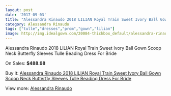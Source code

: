 ```yaml
---
layout: post
date: '2017-09-03'
title: "Alessandra Rinaudo 2018 LILIAN Royal Train Sweet Ivory Ball Gown Scoop Neck Butterfly Sleeves Tulle Beading Dress For Bride"
category: Alessandra Rinaudo
tags: ["tulle","dresses","prom","gown","lilian"]
image: http://img.idealgown.com/20084-thickbox_default/alessandra-rinaudo-2018-lilian-royal-train-sweet-ivory-ball-gown-scoop-neck-butterfly-sleeves-tulle-beading-dress-for-bride.jpg
---
```

Alessandra Rinaudo 2018 LILIAN Royal Train Sweet Ivory Ball Gown Scoop Neck Butterfly Sleeves Tulle Beading Dress For Bride

On Sales: **$488.98**
<a href="https://www.idealgown.com/en/alessandra-rinaudo/7724-alessandra-rinaudo-2018-lilian-royal-train-sweet-ivory-ball-gown-scoop-neck-butterfly-sleeves-tulle-beading-dress-for-bride.html"><amp-img layout="responsive" width="600" height="600" src="//img.idealgown.com/20084-thickbox_default/alessandra-rinaudo-2018-lilian-royal-train-sweet-ivory-ball-gown-scoop-neck-butterfly-sleeves-tulle-beading-dress-for-bride.jpg" alt="Alessandra Rinaudo 2018 LILIAN Royal Train Sweet Ivory Ball Gown Scoop Neck Butterfly Sleeves Tulle Beading Dress For Bride 0" /></a>
<a href="https://www.idealgown.com/en/alessandra-rinaudo/7724-alessandra-rinaudo-2018-lilian-royal-train-sweet-ivory-ball-gown-scoop-neck-butterfly-sleeves-tulle-beading-dress-for-bride.html"><amp-img layout="responsive" width="600" height="600" src="//img.idealgown.com/20089-thickbox_default/alessandra-rinaudo-2018-lilian-royal-train-sweet-ivory-ball-gown-scoop-neck-butterfly-sleeves-tulle-beading-dress-for-bride.jpg" alt="Alessandra Rinaudo 2018 LILIAN Royal Train Sweet Ivory Ball Gown Scoop Neck Butterfly Sleeves Tulle Beading Dress For Bride 1" /></a>
<a href="https://www.idealgown.com/en/alessandra-rinaudo/7724-alessandra-rinaudo-2018-lilian-royal-train-sweet-ivory-ball-gown-scoop-neck-butterfly-sleeves-tulle-beading-dress-for-bride.html"><amp-img layout="responsive" width="600" height="600" src="//img.idealgown.com/20088-thickbox_default/alessandra-rinaudo-2018-lilian-royal-train-sweet-ivory-ball-gown-scoop-neck-butterfly-sleeves-tulle-beading-dress-for-bride.jpg" alt="Alessandra Rinaudo 2018 LILIAN Royal Train Sweet Ivory Ball Gown Scoop Neck Butterfly Sleeves Tulle Beading Dress For Bride 2" /></a>
<a href="https://www.idealgown.com/en/alessandra-rinaudo/7724-alessandra-rinaudo-2018-lilian-royal-train-sweet-ivory-ball-gown-scoop-neck-butterfly-sleeves-tulle-beading-dress-for-bride.html"><amp-img layout="responsive" width="600" height="600" src="//img.idealgown.com/20087-thickbox_default/alessandra-rinaudo-2018-lilian-royal-train-sweet-ivory-ball-gown-scoop-neck-butterfly-sleeves-tulle-beading-dress-for-bride.jpg" alt="Alessandra Rinaudo 2018 LILIAN Royal Train Sweet Ivory Ball Gown Scoop Neck Butterfly Sleeves Tulle Beading Dress For Bride 3" /></a>
<a href="https://www.idealgown.com/en/alessandra-rinaudo/7724-alessandra-rinaudo-2018-lilian-royal-train-sweet-ivory-ball-gown-scoop-neck-butterfly-sleeves-tulle-beading-dress-for-bride.html"><amp-img layout="responsive" width="600" height="600" src="//img.idealgown.com/20086-thickbox_default/alessandra-rinaudo-2018-lilian-royal-train-sweet-ivory-ball-gown-scoop-neck-butterfly-sleeves-tulle-beading-dress-for-bride.jpg" alt="Alessandra Rinaudo 2018 LILIAN Royal Train Sweet Ivory Ball Gown Scoop Neck Butterfly Sleeves Tulle Beading Dress For Bride 4" /></a>
<a href="https://www.idealgown.com/en/alessandra-rinaudo/7724-alessandra-rinaudo-2018-lilian-royal-train-sweet-ivory-ball-gown-scoop-neck-butterfly-sleeves-tulle-beading-dress-for-bride.html"><amp-img layout="responsive" width="600" height="600" src="//img.idealgown.com/20085-thickbox_default/alessandra-rinaudo-2018-lilian-royal-train-sweet-ivory-ball-gown-scoop-neck-butterfly-sleeves-tulle-beading-dress-for-bride.jpg" alt="Alessandra Rinaudo 2018 LILIAN Royal Train Sweet Ivory Ball Gown Scoop Neck Butterfly Sleeves Tulle Beading Dress For Bride 5" /></a>

Buy it: [Alessandra Rinaudo 2018 LILIAN Royal Train Sweet Ivory Ball Gown Scoop Neck Butterfly Sleeves Tulle Beading Dress For Bride](https://www.idealgown.com/en/alessandra-rinaudo/7724-alessandra-rinaudo-2018-lilian-royal-train-sweet-ivory-ball-gown-scoop-neck-butterfly-sleeves-tulle-beading-dress-for-bride.html "Alessandra Rinaudo 2018 LILIAN Royal Train Sweet Ivory Ball Gown Scoop Neck Butterfly Sleeves Tulle Beading Dress For Bride")

View more: [Alessandra Rinaudo](https://www.idealgown.com/en/157-alessandra-rinaudo "Alessandra Rinaudo")